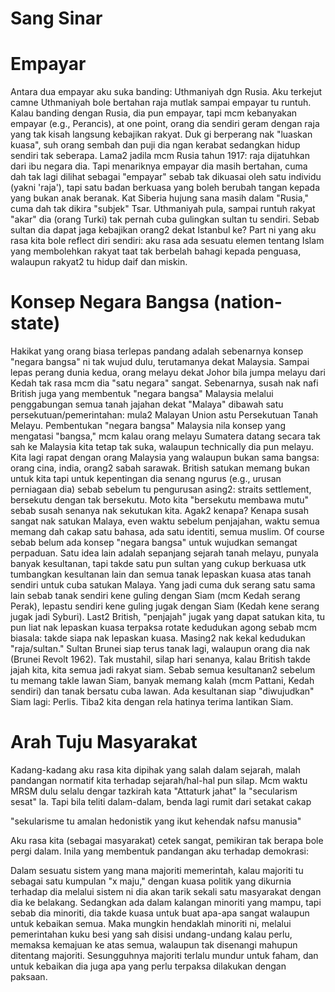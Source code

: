 # Sang Sinar

# Empayar
Antara dua empayar aku suka banding: Uthmaniyah dgn Rusia. Aku terkejut camne Uthmaniyah bole bertahan raja mutlak sampai empayar tu runtuh. Kalau banding dengan Rusia, dia pun empayar, tapi mcm kebanyakan empayar (e.g., Perancis), at one point, orang dia sendiri geram dengan raja yang tak kisah langsung kebajikan rakyat. Duk gi berperang nak "luaskan kuasa", suh orang sembah dan puji dia ngan kerabat sedangkan hidup sendiri tak seberapa. Lama2 jadila mcm Rusia tahun 1917: raja dijatuhkan dari ibu negara dia. Tapi menariknya empayar dia masih bertahan, cuma dah tak lagi dilihat sebagai "empayar" sebab tak dikuasai oleh satu individu (yakni 'raja'), tapi satu badan berkuasa yang boleh berubah tangan kepada yang bukan anak beranak. Kat Siberia hujung sana masih dalam "Rusia," cuma dah tak dikira "subjek" Tsar. Uthmaniyah pula, sampai runtuh rakyat "akar" dia (orang Turki) tak pernah cuba gulingkan sultan tu sendiri. Sebab sultan dia dapat jaga kebajikan orang2 dekat Istanbul ke? Part ni yang aku rasa kita bole reflect diri sendiri: aku rasa ada sesuatu elemen tentang Islam yang membolehkan rakyat taat tak berbelah bahagi kepada penguasa, walaupun rakyat2 tu hidup daif dan miskin.

# Konsep Negara Bangsa (nation-state)
Hakikat yang orang biasa terlepas pandang adalah sebenarnya konsep "negara bangsa" ni tak wujud dulu, terutamanya dekat Malaysia. Sampai lepas perang dunia kedua, orang melayu dekat Johor bila jumpa melayu dari Kedah tak rasa mcm dia "satu negara" sangat. Sebenarnya, susah nak nafi British juga yang membentuk "negara bangsa" Malaysia melalui penggabungan semua tanah jajahan dekat "Malaya" dibawah satu persekutuan/pemerintahan: mula2 Malayan Union astu Persekutuan Tanah Melayu. Pembentukan "negara bangsa" Malaysia nila konsep yang mengatasi "bangsa," mcm kalau orang melayu Sumatera datang secara tak sah ke Malaysia kita tetap tak suka, walaupun technically dia pun melayu. Kita lagi rapat dengan orang Malaysia yang walaupun bukan sama bangsa: orang cina, india, orang2 sabah sarawak. British satukan memang bukan untuk kita tapi untuk kepentingan dia senang ngurus (e.g., urusan perniagaan dia) sebab sebelum tu pengurusan asing2: straits settlement, bersekutu dengan tak bersekutu. Moto kita "bersekutu membawa mutu" sebab susah senanya nak sekutukan kita. Agak2 kenapa? Kenapa susah sangat nak satukan Malaya, even waktu sebelum penjajahan, waktu semua memang dah cakap satu bahasa, ada satu identiti, semua muslim. Of course sebab belum ada konsep "negara bangsa" untuk wujudkan semangat perpaduan. Satu idea lain adalah sepanjang sejarah tanah melayu, punyala banyak kesultanan, tapi takde satu pun sultan yang cukup berkuasa utk tumbangkan kesultanan lain dan semua tanak lepaskan kuasa atas tanah sendiri untuk cuba satukan Malaya. Yang jadi cuma duk serang satu sama lain sebab tanak sendiri kene guling dengan Siam (mcm Kedah serang Perak), lepastu sendiri kene guling jugak dengan Siam (Kedah kene serang jugak jadi Syburi). Last2 British, "penjajah" jugak yang dapat satukan kita, tu pun liat nak lepaskan kuasa terpaksa rotate kedudukan agong sebab mcm biasala: takde siapa nak lepaskan kuasa. Masing2 nak kekal kedudukan "raja/sultan." Sultan Brunei siap terus tanak lagi, walaupun orang dia nak (Brunei Revolt 1962). Tak mustahil, silap hari senanya, kalau British takde jajah kita, kita semua jadi rakyat siam. Sebab semua kesultanan2 sebelum tu memang takle lawan Siam, banyak memang kalah (mcm Pattani, Kedah sendiri) dan tanak bersatu cuba lawan. Ada kesultanan siap "diwujudkan" Siam lagi: Perlis. Tiba2 kita dengan rela hatinya terima lantikan Siam. 

# Arah Tuju Masyarakat
Kadang-kadang aku rasa kita dipihak yang salah dalam sejarah, malah pandangan normatif kita terhadap sejarah/hal-hal pun silap. Mcm waktu MRSM dulu selalu dengar tazkirah kata "Attaturk jahat" la "secularism sesat" la. Tapi bila teliti dalam-dalam, benda lagi rumit dari setakat cakap 

"sekularisme tu amalan hedonistik yang ikut kehendak nafsu manusia" 

Aku rasa kita (sebagai masyarakat) cetek sangat, pemikiran tak berapa bole pergi dalam. Inila yang membentuk pandangan aku terhadap demokrasi:

Dalam sesuatu sistem yang mana majoriti memerintah, kalau majoriti tu sebagai satu kumpulan "x maju," dengan kuasa politik yang dikurnia terhadap dia melalui sistem ni dia akan tarik sekali satu masyarakat dengan dia ke belakang. Sedangkan ada dalam kalangan minoriti yang mampu, tapi sebab dia minoriti, dia takde kuasa untuk buat apa-apa sangat walaupun untuk kebaikan semua. Maka mungkin hendaklah minoriti ni, melalui pemerintahan kuku besi yang sah disisi undang-undang kalau perlu, memaksa kemajuan ke atas semua, walaupun tak disenangi mahupun ditentang majoriti. Sesungguhnya majoriti terlalu mundur untuk faham, dan untuk kebaikan dia juga apa yang perlu terpaksa dilakukan dengan paksaan.  
